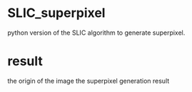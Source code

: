 # SLIC_superpixel
python version of the SLIC algorithm to generate superpixel.

# result
the origin of the image
the superpixel generation result
